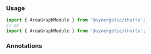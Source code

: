 ### Usage
```typescript
import { AreaGraphModule } from '@synergetic/charts';
// or
import { AreaGraphModule } from '@synergetic/charts';

```
### Annotations
```typescript


```
